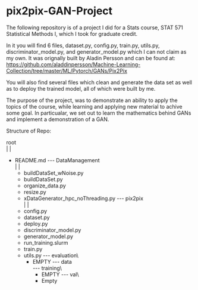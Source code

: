 # pix2pix-GAN-Project
The following repository is of a project I did for a Stats course, STAT 571 Statistical Methods I, which I took for graduate credit.

In it you will find 6 files, dataset.py, config.py, train.py, utils.py, discriminator_model.py, and generator_model.py which I can 
not claim as my own. It was orignally built by Aladin Persson and can be found at:
  https://github.com/aladdinpersson/Machine-Learning-Collection/tree/master/ML/Pytorch/GANs/Pix2Pix

You will also find several files which clean and generate the data set as well as to deploy the trained model, all of which were built 
by me.

The purpose of the project, was to demonstrate an ability to apply the topics of the course, while learning and applying new material
to achive some goal. In particualar, we set out to learn the mathematics behind GANs and implement a demonstration of a GAN.

Structure of Repo:

root\
|
|
- README.md
--- DataManagement\
  |
  |
  - buildDataSet_wNoise.py
  - buildDataSet.py
  - organize_data.py
  - resize.py
  - xDataGenerator_hpc_noThreading.py
--- pix2pix\
  |
  |
  - config.py
  - dataset.py
  - deploy.py
  - discriminator_model.py
  - generator_model.py
  - run_training.slurm
  - train.py
  - utils.py
  --- evaluation\
    - EMPTY
  --- data\
    --- training\
      - EMPTY
    --- val\
      - Empty
